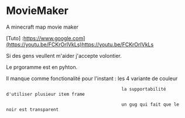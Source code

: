 # MovieMaker
A minecraft map movie maker

[Tuto] :https://www.google.com](https://youtu.be/FCKrOrIVkLs)https://youtu.be/FCKrOrIVkLs

Si des gens veullent m'aider j'accepte volontier.

Le prgoramme est en pyhton.

Il manque comme fonctionalité pour l'instant :  les 4 variante de couleur

												la supportabilité d'utiliser plusieur item frame
			
                                                un gug qui fait que le noir est transparent
                                                
